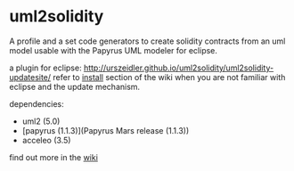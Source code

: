 # uml2solidity

A profile and a set code generators to create solidity contracts from an uml model usable with the Papyrus UML modeler for eclipse.

a plugin for eclipse: http://urszeidler.github.io/uml2solidity/uml2solidity-updatesite/
refer to [install](https://github.com/UrsZeidler/uml2solidity/wiki#install) section of the wiki when you are not familiar with eclipse and the update mechanism.

dependencies:

* uml2 (5.0)
* [papyrus (1.1.3)](Papyrus Mars release (1.1.3)) 
* acceleo (3.5)

find out more in the [wiki](https://github.com/UrsZeidler/uml2solidity/wiki)

